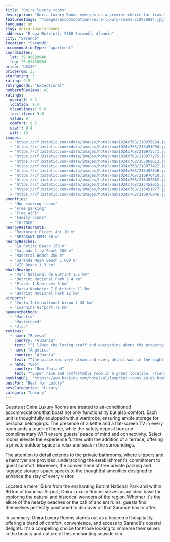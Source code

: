 ```yaml
---
title: "Onira luxury rooms"
description: "Onira Luxury Rooms emerges as a premier choice for travelers seeking comfort and convenience in the heart of Sarandë."
featuredImage: "/images/accommodation/onira-luxury-rooms-210976924.jpg"
language: en
slug: onira-luxury-rooms
address: "Rruga Butrinti, 9100 Sarandë, Albania"
city: "Sarandë"
location: "Sarandë"
accommodationType: "apartment"
coordinates:
  lat: 39.86999948
  lng: 20.01450984
price: "US$35"
priceFrom: 35
starRating: 3
rating: 9.5
ratingWords: "Exceptional"
numberOfReviews: 88
ratings:
  overall: 9.5
  location: 9.4
  cleanliness: 9.6
  facilities: 9.3
  value: 9
  comfort: 9.5
  staff: 9.4
  wifi: 10
images:
  - "https://cf.bstatic.com/xdata/images/hotel/max1024x768/210976924.jpg?k=f8459c225f5dace8bdc9da93ba56aaeee6ff455b64ccb1150f41ef7a7b9189a6&o=&hp=1"
  - "https://cf.bstatic.com/xdata/images/hotel/max1024x768/213451994.jpg?k=cf23e10c67638a2ab65e96826de66a14afd981eafcb1f2462ece81867a9b9ac3&o=&hp=1"
  - "https://cf.bstatic.com/xdata/images/hotel/max1024x768/210975571.jpg?k=b2162a2a98fc9ac6b464adeb2b844e7eb41f68d7ed75a9f700f71e17a1b26757&o=&hp=1"
  - "https://cf.bstatic.com/xdata/images/hotel/max1024x768/210977275.jpg?k=682b80a678672949b50fea3b119bfdf4834230b576938a0c37b0c03a332a6b69&o=&hp=1"
  - "https://cf.bstatic.com/xdata/images/hotel/max1024x768/157069013.jpg?k=d72bfcb9d88083776fd1dc1ffac61026d533af549805f3c524b3dfa762e402f8&o=&hp=1"
  - "https://cf.bstatic.com/xdata/images/hotel/max1024x768/210977422.jpg?k=e8144b066671952cd7ec3e33ff6ed9cd9215a1d3259d13ba1c0f95ff52e30e14&o=&hp=1"
  - "https://cf.bstatic.com/xdata/images/hotel/max1024x768/213452046.jpg?k=cee92a801fe391f0b8c604ab7895e377d44a39d7e2a3208a66a3f092f1f756a1&o=&hp=1"
  - "https://cf.bstatic.com/xdata/images/hotel/max1024x768/210976418.jpg?k=1693403bbf0d2094d12ea85278509cc724f317622e1783963bc50d54ff003831&o=&hp=1"
  - "https://cf.bstatic.com/xdata/images/hotel/max1024x768/213452062.jpg?k=6cd71fb0d51da7a4613910335011b6097a60b0262a849d08e680b28bd088cd8e&o=&hp=1"
  - "https://cf.bstatic.com/xdata/images/hotel/max1024x768/213452015.jpg?k=97be90133abedf13c8b6144cb8f104c54f16276df87ff58fddf475de49d968be&o=&hp=1"
  - "https://cf.bstatic.com/xdata/images/hotel/max1024x768/213451977.jpg?k=d250e92222793a6389dbdc59945886ec2ecaa4e8510944e5019e8f87e2b9326b&o=&hp=1"
  - "https://cf.bstatic.com/xdata/images/hotel/max1024x768/210976046.jpg?k=83896cfe4df578dc8443ec096ae7892b8ffd3c1c41425130da4bee747b023f70&o=&hp=1"
amenities:
  - "Non-smoking rooms"
  - "Free parking"
  - "Free WiFi"
  - "Family rooms"
  - "Terrace"
nearbyRestaurants:
  - "Restorant Piceri Abi 10 m"
  - "RESORANT DEMI 30 m"
nearbyBeaches:
  - "La Petite Beach 150 m"
  - "Saranda City Beach 200 m"
  - "Maestral Beach 350 m"
  - "Sarande Main Beach 1,000 m"
  - "VIP Beach 1.3 km"
whatsNearby:
  - "Parc National de Butrint 1.5 km"
  - "Butrint National Park 2.4 km"
  - "Plazhi I Krorezes 8 km"
  - "Parku Kombetar I Butrintit 11 km"
  - "Butrint National Park 12 km"
airports:
  - "Corfu International Airport 30 km"
  - "Ioannina Airport 71 km"
paymentMethods:
  - "Maestro"
  - "Mastercard"
  - "Visa"
reviews:
  - name: "Ravesa"
    country: "Albania"
    text: "“I liked the loving staff and everything about the property and the location! The hostess was very welcoming, caring and friendly that added such a nice feeling to the trip.Meeting such nice people is of the best parts while traveling. I am very...”"
  - name: "Angelica"
    country: "Albania"
    text: "“the place was very clean and every detail was in the right place. the mattress and pillows were super comfortable. our room also had a balcony. furniture inside the room was new and modern.”"
  - name: "Geo"
    country: "New Zealand"
    text: "“Super nice and comfortable room in a great location. Friendly staff”"
bookingURL: "https://www.booking.com/hotel/al/lamprini-rooms.en-gb.html?aid=8035640"
bestFor: "Best for Luxury"
bestCategories: "Luxury"
category: "Luxury"
---
```


Guests at Onira Luxury Rooms are treated to air-conditioned accommodations that boast not only functionality but also comfort. Each unit is thoughtfully equipped with a wardrobe, ensuring ample storage for personal belongings. The presence of a kettle and a flat-screen TV in every room adds a touch of home, while the safety deposit box and complimentary WiFi ensure guests' peace of mind and connectivity. Select rooms elevate the experience further with the addition of a terrace, offering a private outdoor space to relax and soak in the surroundings.

The attention to detail extends to the private bathrooms, where slippers and a hairdryer are provided, underscoring the establishment's commitment to guest comfort. Moreover, the convenience of free private parking and luggage storage space speaks to the thoughtful amenities designed to enhance the stay of every visitor.

Located a mere 15 km from the enchanting Butrint National Park and within 96 km of Ioannina Airport, Onira Luxury Rooms serves as an ideal base for exploring the natural and historical wonders of the region. Whether it's the allure of the nearby beaches or the call of ancient ruins, guests find themselves perfectly positioned to discover all that Sarandë has to offer.

In summary, Onira Luxury Rooms stands out as a beacon of hospitality, offering a blend of comfort, convenience, and access to Sarandë's coastal delights. It's a compelling choice for those looking to immerse themselves in the beauty and culture of this enchanting seaside city.